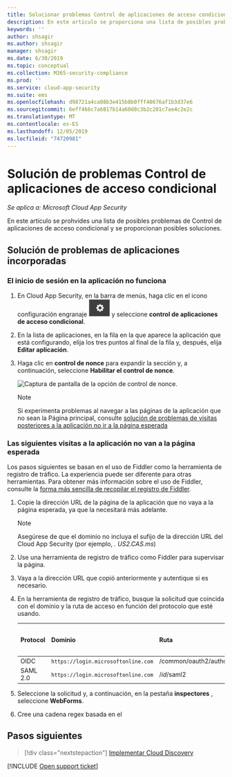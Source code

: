 ```yaml
---
title: Solucionar problemas Control de aplicaciones de acceso condicional
description: En este artículo se proporciona una lista de posibles problemas de Control de aplicaciones de acceso condicional y se proporcionan posibles soluciones.
keywords: ''
author: shsagir
ms.author: shsagir
manager: shsagir
ms.date: 6/30/2019
ms.topic: conceptual
ms.collection: M365-security-compliance
ms.prod: ''
ms.service: cloud-app-security
ms.suite: ems
ms.openlocfilehash: d98721a4ca08b3e415b8b0fff40676af1b3d37e6
ms.sourcegitcommit: 6eff466c7a6817b14a60d8c3b2c201c7ae4c2e2c
ms.translationtype: MT
ms.contentlocale: es-ES
ms.lasthandoff: 12/05/2019
ms.locfileid: "74720981"
---
```

# <a name="troubleshooting-conditional-access-app-control"></a>Solución de problemas Control de aplicaciones de acceso condicional

*Se aplica a: Microsoft Cloud App Security*

En este artículo se prohvides una lista de posibles problemas de Control de aplicaciones de acceso condicional y se proporcionan posibles soluciones.

## <a name="troubleshooting-onboarded-apps"></a>Solución de problemas de aplicaciones incorporadas

### <a name="the-sign-in-to-the-app-is-not-working"></a>El inicio de sesión en la aplicación no funciona

1. En Cloud App Security, en la barra de menús, haga clic en el icono configuración engranaje ![configuración](media/settings-icon.png "icono de configuración") y seleccione **control de aplicaciones de acceso condicional**.
1. En la lista de aplicaciones, en la fila en la que aparece la aplicación que está configurando, elija los tres puntos al final de la fila y, después, elija **Editar aplicación**.
1. Haga clic en **control de nonce** para expandir la sección y, a continuación, seleccione **Habilitar el control de nonce**.

    ![Captura de pantalla de la opción de control de nonce.](media/troubleshooing-nonce-handling.png)

    > [!NOTE]
    > Si experimenta problemas al navegar a las páginas de la aplicación que no sean la Página principal, consulte [solución de problemas de visitas posteriores a la aplicación no ir a la página esperada](#unexpected-page)

### Las siguientes visitas a la aplicación no van a la página esperada<a name="unexpected-page"></a>

Los pasos siguientes se basan en el uso de Fiddler como la herramienta de registro de tráfico. La experiencia puede ser diferente para otras herramientas. Para obtener más información sobre el uso de Fiddler, consulte la [forma más sencilla de recopilar el registro de Fiddler](https://blogs.msdn.microsoft.com/maheshk/2016/05/03/easy-way-to-collect-fiddler-log-fiddlercap/).

1. Copie la dirección URL de la página de la aplicación que no vaya a la página esperada, ya que la necesitará más adelante.

    > [!NOTE]
    > Asegúrese de que el dominio no incluya el sufijo de la dirección URL del Cloud App Security (por ejemplo, *. US2.CAS.ms*)

1. Use una herramienta de registro de tráfico como Fiddler para supervisar la página.
1. Vaya a la dirección URL que copió anteriormente y autentique si es necesario.
1. En la herramienta de registro de tráfico, busque la solicitud que coincida con el dominio y la ruta de acceso en función del protocolo que esté usando.

    | Protocol | Dominio | Ruta | Nombre del campo de estado |
    | --- | --- | --- | --- |
    | OIDC | `https://login.microsoftonline.com` | /common/oauth2/authorize | state |
    | SAML 2.0 | `https://login.microsoftonline.com` | /*id*/saml2 | RelayState |

1. Seleccione la solicitud y, a continuación, en la pestaña **inspectores** , seleccione **WebForms**.
1. Cree una cadena regex basada en el 

## <a name="next-steps"></a>Pasos siguientes

> [!div class="nextstepaction"]
> [Implementar Cloud Discovery](set-up-cloud-discovery.md)

[!INCLUDE [Open support ticket](includes/support.md)]
